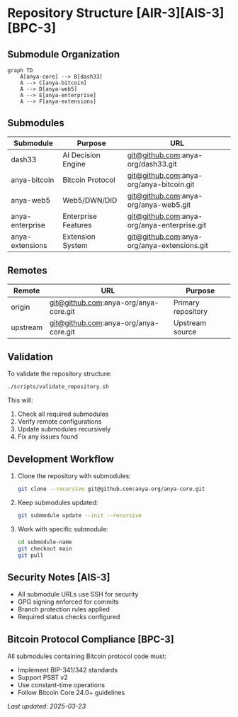 # Repository Structure [AIR-3][AIS-3][BPC-3]

## Submodule Organization

```mermaid
graph TD
    A[anya-core] --> B[dash33]
    A --> C[anya-bitcoin]
    A --> D[anya-web5]
    A --> E[anya-enterprise]
    A --> F[anya-extensions]
```

## Submodules

| Submodule | Purpose | URL |
|-----------|---------|-----|
| dash33 | AI Decision Engine | git@github.com:anya-org/dash33.git |
| anya-bitcoin | Bitcoin Protocol | git@github.com:anya-org/anya-bitcoin.git |
| anya-web5 | Web5/DWN/DID | git@github.com:anya-org/anya-web5.git |
| anya-enterprise | Enterprise Features | git@github.com:anya-org/anya-enterprise.git |
| anya-extensions | Extension System | git@github.com:anya-org/anya-extensions.git |

## Remotes

| Remote | URL | Purpose |
|--------|-----|---------|
| origin | git@github.com:anya-org/anya-core.git | Primary repository |
| upstream | git@github.com:anya-org/anya-core.git | Upstream source |

## Validation

To validate the repository structure:

```bash
./scripts/validate_repository.sh
```

This will:
1. Check all required submodules
2. Verify remote configurations
3. Update submodules recursively
4. Fix any issues found

## Development Workflow

1. Clone the repository with submodules:
   ```bash
   git clone --recursive git@github.com:anya-org/anya-core.git
   ```

2. Keep submodules updated:
   ```bash
   git submodule update --init --recursive
   ```

3. Work with specific submodule:
   ```bash
   cd submodule-name
   git checkout main
   git pull
   ```

## Security Notes [AIS-3]

- All submodule URLs use SSH for security
- GPG signing enforced for commits
- Branch protection rules applied
- Required status checks configured

## Bitcoin Protocol Compliance [BPC-3]

All submodules containing Bitcoin protocol code must:
- Implement BIP-341/342 standards
- Support PSBT v2 
- Use constant-time operations
- Follow Bitcoin Core 24.0+ guidelines

*Last updated: 2025-03-23*

